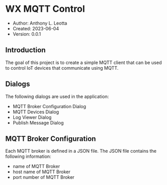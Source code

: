 # WX MQTT Control

- Author: Anthony L. Leotta
- Created: 2023-06-04
- Version: 0.0.1

## Introduction

The goal of this project is to create a simple MQTT client that can be used to control IoT devices that communicate using MQTT.

## Dialogs

The following dialogs are used in the application:

- MQTT Broker Configuration Dialog
- MQTT Devices Dialog
- Log Viewer Dialog
- Publish Message Dialog


## MQTT Broker Configuration

Each MQTT broker is defined in a JSON file. The JSON file contains the following information:

- name of MQTT Broker
- host name of MQTT Broker
- port number of MQTT Broker





